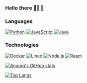 ### Hello there 👋👋👋

### Languages

[![Python](https://img.shields.io/badge/-Python-000?&logo=python)](https://github.com/GeorgK1?tab=repositories&q=&type=&language=python)
[![JavaScript](https://img.shields.io/badge/-JavaScript-000?&logo=JavaScript&logoColor=ddc508)](https://github.com/GeorgK1?tab=repositories&q=&type=&language=javascript)
[![Java](https://img.shields.io/badge/-Java-000?&logo=Java&logoColor=ddc508)](https://github.com/GeorgK1?tab=repositories&q=&type=&language=java)

### Technologies

![Docker](https://img.shields.io/badge/-Docker-000?&logo=Docker)
![Linux](https://img.shields.io/badge/-Linux-000?&logo=Linux&logoColor=FCC624)
![Node.js](https://img.shields.io/badge/-Node.js-000?&logo=node.js)
![React](https://img.shields.io/badge/-React-000?&logo=React)

[![Anurag's GitHub stats](https://github-readme-stats.vercel.app/api?username=GeorgK1&count_private=true&show_icons=true)](https://github.com/anuraghazra/github-readme-stats)

[![Top Langs](https://github-readme-stats.vercel.app/api/top-langs/?username=GeorgK1&count_private=true)](https://github.com/anuraghazra/github-readme-stats)

